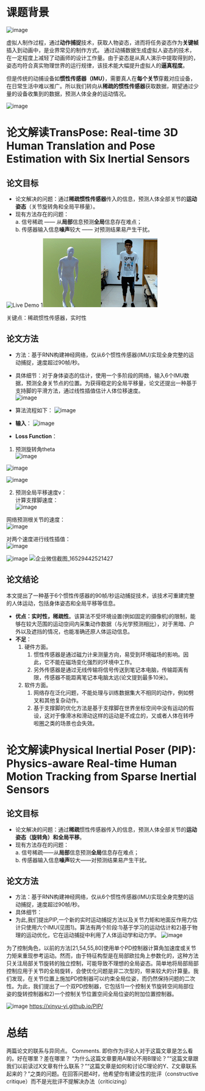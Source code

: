 # 课题背景
![image](https://user-images.githubusercontent.com/13820586/169219680-b69ad08d-4aac-426b-856f-a88bae284664.png)

虚拟人制作过程，通过**动作捕捉**技术，获取人物姿态，进而将任务姿态作为**关键帧**插入到动画中，是业界常见的制作方式。
通过动捕数据生成虚拟人姿态的技术，在一定程度上减轻了动画师的设计工作量。由于姿态是从真人演示中提取得到的，姿态均符合真实物理世界的运行规律，该技术能大幅提升虚拟人的**逼真程度**。

但是传统的动捕设备如**惯性传感器（IMU）**，需要真人在**每个关节**穿戴对应设备，在日常生活中难以推广。所以我们转向从**稀疏的惯性传感器**获取数据，期望通过少量的设备收集到的数据，预测人体全身的运动情况。

![image](https://user-images.githubusercontent.com/13820586/169219544-ad6bdfbb-8742-4abf-afa4-8383da699b76.png)


# 论文解读TransPose: Real-time 3D Human Translation and Pose Estimation with Six Inertial Sensors
## 论文目标
- 论文解决的问题：通过**稀疏惯性传感器**传入的信息，预测人体全部关节的**运动姿态**（关节旋转角和全局平移量）。
- 现有方法存在的问题：  
    a. 信号稀疏 —— 从**局部**信息预测**全局**信息存在难点；  
    b. 传感器输入信息**噪声**较大 —— 对预测结果易产生干扰。  
    
![Live Demo 1](1.gif)![Live Demo 2](2.gif)  

关键点：稀疏惯性传感器，实时性

## 论文方法  
- 方法：基于RNN构建神经网络，仅从6个惯性传感器(IMU)实现全身完整的运动捕捉，速度超过90帧/秒。
- 具体细节：对于身体姿态的估计，使用一个多阶段的网络，输入6个IMU数据，预测全身关节点的位置。为获得稳定的全局平移量，论文还提出一种基于支持脚的平滑方法，通过线性插值估计人体位移速度。  
![image](https://user-images.githubusercontent.com/13820586/169221973-d5daad97-109e-4806-ad46-8134e10aeaf6.png)

- 算法流程如下：
![image](https://user-images.githubusercontent.com/13820586/169199173-c6c382cf-d9d8-4723-95a0-ee1ef11b8ad0.png)

- **输入**：
![image](https://user-images.githubusercontent.com/13820586/169222182-1ba8dee3-69c2-4707-b57f-8d27eb427fcb.png)

- **Loss Function**：  
1. 预测旋转角theta  
![image](https://user-images.githubusercontent.com/13820586/169222314-897add58-e5b8-438f-aaff-e05b2e567a27.png)

![image](https://user-images.githubusercontent.com/13820586/169222385-1e25b072-66ff-4ec4-a941-92bd05b68830.png)

![image](https://user-images.githubusercontent.com/13820586/169222483-64a7046d-47fa-4fe4-988b-0e2a11d4f8e2.png)

2. 预测全局平移速度v：  
计算支撑脚速度：  
![image](https://user-images.githubusercontent.com/13820586/169222771-bdf246c1-4378-4dd7-8204-20ae99c65a2c.png)

网络预测根关节的速度：  
![image](https://user-images.githubusercontent.com/13820586/169223329-3ec87c72-9fd3-48ae-9dd4-19731e350832.png)

对两个速度进行线性插值：  
![image](https://user-images.githubusercontent.com/13820586/169223457-4c622c69-0cec-425a-b9d9-0b1c7ad57f2c.png)


![image](https://user-images.githubusercontent.com/13820586/169231559-480b0526-9087-4154-b9e3-2806f00137bd.png)
![企业微信截图_16529442521427](https://user-images.githubusercontent.com/13820586/169232066-855482e5-e65d-4ec5-ae65-b725a74d9f16.png)

## 论文结论
本文提出了一种基于6个惯性传感器的90帧/秒运动捕捉技术，该技术可重建完整的人体运动，包括身体姿态和全局平移等信息。

- **优点：实时性，稀疏性**。该算法不受环境设置(例如固定的摄像机)的限制，能够在较大范围的运动空间内采集动作数据（与光学预测相比），对于黑暗、户外以及遮挡的情况，也能准确还原人体运动信息。
- **不足**：  
    1. 硬件方面。
       1. 惯性传感器是通过磁力计来测量方向，易受到环境磁场的影响。因此，它不能在磁场变化强烈的环境中工作。
       2. 另外传感器是通过无线传输将信号传送到笔记本电脑，传输距离有限，传感器不能距离笔记本电脑太远(论文提到最多10米)。
    2. 软件方面。
       1. 网络存在泛化问题，不能处理与训练数据集大不相同的动作，例如劈叉和其他复杂动作。
       2. 基于支撑脚的优化方法是基于支撑脚在世界坐标空间中没有运动的假设，这对于像滑冰和滑动这样的运动是不成立的，又或者人体在转呼啦圈之类的场景也会失效。



# 论文解读Physical Inertial Poser (PIP): Physics-aware Real-time Human Motion Tracking from Sparse Inertial Sensors

## 论文目标
- 论文解决的问题：通过**稀疏**惯性传感器传入的信息，预测人体全部关节的**运动姿态（旋转角）和全局平移**。
- 现有方法存在的问题：  
    a. 信号稀疏——从**局部**信息预测**全局**信息存在难点；  
    b. 传感器输入信息**噪声**较大——对预测结果易产生干扰。   

## 论文方法  
- 方法：基于RNN构建神经网络，仅从6个惯性传感器(IMU)实现全身完整的运动捕捉，速度超过90帧/秒。
- 具体细节：
- 为此,我们提出PIP,一个新的实时运动捕捉方法以及关节力矩和地面反作用力估计只使用六个IMU(见图1)。算法有两个阶段:1)基于学习的运动估计和2)基于物理的运动优化，它在运动捕捉中利用了人体运动学和动力学。
![image](https://user-images.githubusercontent.com/13820586/169223882-9129229f-0be7-442a-9044-dc5f8485f6fd.png)

为了控制角色，以前的方法[21,54,55,80]使用单个PD控制器计算角加速度或关节力矩来重现参考运动。然而，由于特征构型是在局部欧拉角上参数化的，这种方法只关注局部关节旋转的独立控制，可能导致不理想的全局姿态。简单地将局部局部控制应用于关节的全局旋转，会使优化问题是非二次型的，带来较大的计算量。我们发现，在关节位置上施加PD控制器可以约束全局位姿，而仍然保持问题的二次性。为此，我们提出了一个双PD控制器，它包括1)一个控制关节旋转空间局部位姿的旋转控制器和2)一个控制关节位置空间全局位姿的附加位置控制器。

![image](https://user-images.githubusercontent.com/13820586/169224569-77067639-abe1-46e5-bc69-325aa5d3960a.png)
https://xinyu-yi.github.io/PIP/

# 总结
两篇论文的联系与异同点。
Comments. 即你作为评论人对于这篇文章是怎么看的。好在哪里？差在哪里？
“为什么这篇文章要用A理论不用B理论？”“这篇文章跟我们以前读过X文章有什么联系？”“这篇文章是如何和讨论C理论的Y、Z文章联系起来的？”之类的问题。在回答问题4时，他希望你有建设性的批评（constructive critique）而不是光批评不提解决办法（criticizing）






